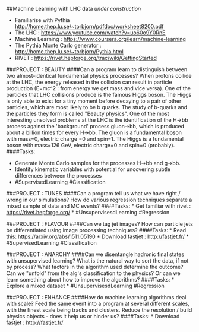 ##Machine Learning with LHC data
_under construction_

   * Familiarise with Pythia http://home.thep.lu.se/~torbjorn/pdfdoc/worksheet8200.pdf
   * The LHC : https://www.youtube.com/watch?v=uo60o9Y0RnE
   * Machine Learning : https://www.coursera.org/learn/machine-learning
   * The Pythia Monte Carlo generator : http://home.thep.lu.se/~torbjorn/Pythia.html
   * RIVET : https://rivet.hepforge.org/trac/wiki/GettingStarted
   

###PROJECT : BEAUTY 
####Can a program learn to distinguish between two almost-identical fundamental physics processes?
When protons collide at the LHC, the energy released in the collision can result in particle production (E=mc^2 : from energy we get mass and vice versa). One of the particles that LHC collisions produce is the famous Higgs boson. The Higgs is only able to exist for a tiny moment before decaying to a pair of other particles, which are most likely to be b quarks. The study of b-quarks and the particles they form is called "Beauty physics". One of the most interesting unsolved problems at the LHC is the identification of the H->bb process against the 'background' process gluon->bb, which is produced about a billion times for every H->bb. The gluon is a fundamental boson with mass=0, electric charge =0 and spin=1. The Higgs is a fundamental boson with mass=126 GeV, electric charge=0 and spin=0 (probably).
####Tasks:
   * Generate Monte Carlo samples for the processes H->bb and g->bb.
   * Identify kinematic variables with potential for uncovering subtle differences between the processes
   * #SupervisedLearning #Classification

###PROJECT : TUNES 
####Can a program tell us what we have right / wrong in our simulations?
How do various regression techniques separate a mixed sample of data and MC events?
####Tasks: 
    * Get familiar with rivet : https://rivet.hepforge.org/
    * #UnsupervisesdLearning #Regression

###PROJECT : FLAVOUR
####Can we tag jet images?
How can particle jets be differentiated using image processing techniques?
####Tasks:
    * Read this: https://arxiv.org/abs/1511.05190
    * Download fastjet : http://fastjet.fr/
    * #SupervisedLearning #Classification
    
###PROJECT : ANARCHY
####Can we disentangle hadronic final states with unsupervised learning?
What is the natural way to sort the data, if not by process? What factors in the algorithm used determine the outcome? Can we "unfold" from the alg's classification to the physics? Or can we learn something about how to improve the algorithms?
####Tasks:
    * Explore a mixed dataset
    * #UnsupervisesdLearning #Regression

###PROJECT : ENHANCE
####How do machine learning algorithms deal with scale?
Feed the same event into a program at several different scales, with the finest scale being tracks and clusters. Reduce the resolution / build physics objects - does it help us or hinder us?
####Tasks:
    * Download fastjet : http://fastjet.fr/
